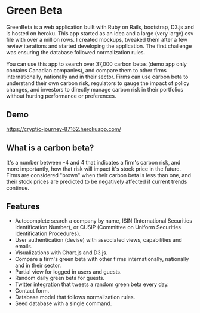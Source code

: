 # Green Beta

GreenBeta is a web application built with Ruby on Rails, bootstrap, D3.js and is hosted on heroku. This app started as an idea and a large (very large) csv file with over a million rows. I created mockups, tweaked them after a few review iterations and started developing the application. The first challenge was ensuring the database followed normalization rules. 

You can use this app to search over 37,000 carbon betas (demo app only contains Canadian companies), and compare them to other firms internationally, nationally and in their sector. Firms can use carbon beta to understand their own carbon risk, regulators to gauge the impact of policy changes, and investors to directly manage carbon risk in their portfolios without hurting performance or preferences.

## Demo
https://cryptic-journey-87162.herokuapp.com/

## What is a carbon beta?
It's a number between -4 and 4 that indicates a firm's carbon risk, and more importantly, how that risk will impact it's stock price in the future. Firms are considered "brown" when their carbon beta is less than one, and their stock prices are predicted to be negatively affected if current trends continue. 

## Features
- Autocomplete search a company by name, ISIN (International Securities Identification Number), or CUSIP (Committee on Uniform Securities Identification Procedures).
- User authentication (devise) with associated views, capabilities and emails.
- Visualizations with Chart.js and D3.js.
- Compare a firm's green beta with other firms internationally, nationally and in their sector.
- Partial view for logged in users and guests.
- Random daily green beta for guests.
- Twitter integration that tweets a random green beta every day.
- Contact form.
- Database model that follows normalization rules.
- Seed database with a single command.



